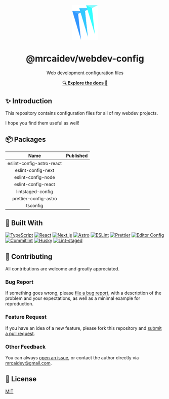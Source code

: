 <div align="center">
  <a href="#">
    <img src="public/logo.svg" alt="Logo" width="80">
  </a>
  <h1>@mrcaidev/webdev-config</h1>
  <p>Web development configuration files</p>
  <p>
    <strong><a href="#">🔍 Explore the docs 📖</a></strong>
  </p>
</div>

## ✨ Introduction

This repository contains configuration files for all of my webdev projects.

I hope you find them useful as well!

## 📦 Packages

|           Name            | Published |
| :-----------------------: | :-------: |
| eslint-config-astro-react |           |
|    eslint-config-next     |           |
|    eslint-config-node     |           |
|    eslint-config-react    |           |
|     lintstaged-config     |           |
|   prettier-config-astro   |           |
|         tsconfig          |           |

## 🧰 Built With

[![TypeScript](https://shields.io/badge/typescript-fff?style=for-the-badge&logo=typescript)](https://www.typescriptlang.org/)
[![React](https://shields.io/badge/react-20232a?style=for-the-badge&logo=react)](https://reactjs.org/)
[![Next.js](https://shields.io/badge/nextjs-000?style=for-the-badge&logo=next.js)](https://nextjs.org/)
[![Astro](https://shields.io/badge/astro-2a233e?style=for-the-badge&logo=astro)](https://astro.build/)
[![ESLint](https://shields.io/badge/eslint-4b32c3?style=for-the-badge&logo=eslint)](https://eslint.org/)
[![Prettier](https://shields.io/badge/prettier-24292e?style=for-the-badge&logo=prettier)](https://prettier.io/)
[![Editor Config](https://shields.io/badge/editorconfig-000?style=for-the-badge&logo=editorconfig)](https://editorconfig.org/)
[![Commitlint](https://shields.io/badge/commitlint-121212?style=for-the-badge&logo=commitlint)](https://commitlint.js.org/#/)
[![Husky](https://shields.io/badge/husky-fff?style=for-the-badge&logo=git)](https://typicode.github.io/husky/#/)
[![Lint-staged](https://shields.io/badge/lintstaged-24292e?style=for-the-badge)](https://github.com/okonet/lint-staged)

## 🤝 Contributing

All contributions are welcome and greatly appreciated.

### Bug Report

If something goes wrong, please [file a bug report](https://github.com/mrcaidev/webdev-config/issues), with a description of the problem and your expectations, as well as a minimal example for reproduction.

### Feature Request

If you have an idea of a new feature, please fork this repository and [submit a pull request](https://github.com/mrcaidev/webdev-config/pulls).

### Other Feedback

You can always [open an issue](https://github.com/mrcaidev/webdev-config/issues), or contact the author directly via [mrcaidev@gmail.com](mailto:mrcaidev@gmail.com).

## 📜 License

[MIT](https://github.com/mrcaidev/webdev-config/tree/master/LICENSE)
